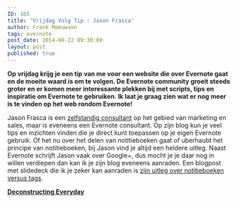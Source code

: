 ```yaml
---
ID: 165
title: 'Vrijdag Volg Tip : Jason Frasca'
author: Frank Meeuwsen
tags: evernote
post_date: 2014-08-22 09:30:00
layout: post
published: true
---
```

<strong>Op vrijdag krijg je een tip van me voor een website die over Evernote gaat en de moeite waard is om te volgen. De Evernote community groeit steeds groter en er komen meer interessante plekken bij met scripts, tips en inspiratie om Evernote te gebruiken. Ik laat je graag zien wat er nog meer is te vinden op het web rondom Evernote!</strong>

<!--more-->

Jason Frasca is een <a href="http://jasonfrasca.com/">zelfstandig consultant</a> op het gebied van marketing en sales, maar is eveneens een Evernote consultant. Op zijn blog kun je veel tips en inzichten vinden die je direct kunt toepassen op je eigen Evernote gebruik. Of het nu over het delen van notitieboeken gaat of uberhaubt het principe van notitieboeken, bij Jason vind je altijd een heldere uitleg. Naast Evernote schrijft Jason vaak over Google+, dus mocht je je daar nog in willen verdiepen dan kan ik je zijn blog eveneens aanraden. Een blogpost met slidedeck die ik je zeker kan aanraden is <a href="http://jasonfrasca.com/deconstructing-everyday-blog/use-evernote-notebooks-and-tags-better/">zijn uitleg over notitieboeken versus tags</a>.

<strong><a href="http://jasonfrasca.com/deconstructing-everyday-blog/">Deconstructing Everyday</a></strong>
